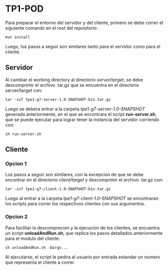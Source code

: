 # TP1-POD
Para preparar el entorno del servidor y del cliente, primero se debe correr el siguiente comando en el root del repositorio:

``mvn install ``

Luego, los pasos a seguir son similares tanto para el servidor como para el cliente.
## Servidor



Al cambiar el working directory al directorio *server/target*, se debe descomprimir el archivo .tar.gz que se encuentra en el directorio server/target con:

``tar -xzf tpe1-g7-server-1.0-SNAPSHOT-bin.tar.gz ``

Luego se debera entrar a la carpeta *tpe1-g7-server-1.0-SNAPSHOT* generada anteriormente, en el que se encontrara el script **run-server.sh**, que se puede ejecutar para lograr tener la instancia del servidor corriendo con:

``sh run-server.sh``

## Cliente

### Opcion 1

Los pasos a seguir son similares, con la excepcion de que se debe encontrar en el directorio *client/target* y descomprimir el archivo .tar.gz con:

``tar -xzf tpe1-g7-client-1.0-SNAPSHOT-bin.tar.gz ``

Luego al entrar a la carpeta *tpe1-g7-client-1.0-SNAPSHOT* se encontraran los scripts para correr los respectivos clientes con sus argumentos.

### Opcion 2

Para facilitar la descomprecion y la ejecucion de los clientes, se encuentra un script **unloadAndRun.sh**, que replica los pasos detallados anteriormente para el modulo del cliente:

``sh unloadAndRun.sh -Dargs...``

Al ejecutarse, el script le pedira al usuario por entrada estandar un numero que representa el cliente a correr.